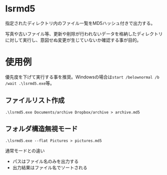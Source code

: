 # lsrmd5

指定されたディレクトリ内のファイル一覧をMD5ハッシュ付きで出力する。

写真や古いファイル等、更新や削除が行われないデータを格納したディレクトリに対して実行し、意図せぬ変更が生じていないか確認する事が目的。

# 使用例

優先度を下げて実行する事を推奨。Windowsの場合は`start /belownormal /b /wait .\lsrmd5.exe`等。

## ファイルリスト作成

    .\lsrmd5.exe Documents/archive Dropbox/archive > archive.md5

## フォルダ構造無視モード

    .\lsrmd5.exe --flat Pictures > pictures.md5

通常モードとの違い
- パスはファイル名のみを出力する
- 出力結果はファイル名でソートされる
